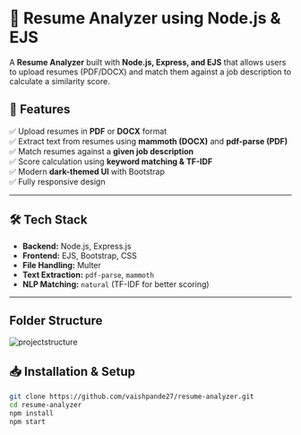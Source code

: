 # 📄 Resume Analyzer using Node.js & EJS

A **Resume Analyzer** built with **Node.js, Express, and EJS** that allows users to upload resumes (PDF/DOCX) and match them against a job description to calculate a similarity score.  

## 🚀 Features
✅ Upload resumes in **PDF** or **DOCX** format  
✅ Extract text from resumes using **mammoth (DOCX)** and **pdf-parse (PDF)**  
✅ Match resumes against a **given job description**  
✅ Score calculation using **keyword matching & TF-IDF**  
✅ Modern **dark-themed UI** with Bootstrap  
✅ Fully responsive design  

---

## 🛠️ Tech Stack
- **Backend:** Node.js, Express.js  
- **Frontend:** EJS, Bootstrap, CSS  
- **File Handling:** Multer  
- **Text Extraction:** `pdf-parse`, `mammoth`  
- **NLP Matching:** `natural` (TF-IDF for better scoring)  

---
## Folder Structure
![projectstructure](https://github.com/user-attachments/assets/f4c47a08-7e73-46df-82c6-17adddca64e5)



## 📥 Installation & Setup


```sh
git clone https://github.com/vaishpande27/resume-analyzer.git
cd resume-analyzer 
npm install
npm start


